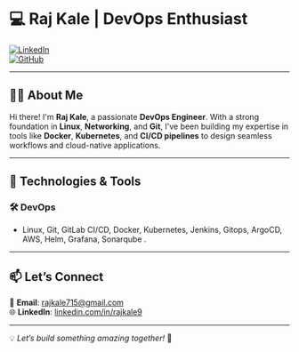 # 💻 Raj Kale | DevOps Enthusiast 

[![LinkedIn](https://img.shields.io/badge/LinkedIn-%230077B5.svg?style=flat&logo=linkedin&logoColor=white)](https://www.linkedin.com/in/rajkale9)  
[![GitHub](https://img.shields.io/badge/GitHub-%23181717.svg?style=flat&logo=github&logoColor=white)](https://github.com/raj-kale)  

---

## 👨‍💻 About Me  

Hi there! I'm **Raj Kale**, a passionate **DevOps Engineer**. With a strong foundation in **Linux**, **Networking**, and **Git**, I've been building my expertise in tools like **Docker**, **Kubernetes**, and **CI/CD pipelines** to design seamless workflows and cloud-native applications.  



  

---

## 🔧 Technologies & Tools  

### 🛠 DevOps  
- Linux, Git, GitLab CI/CD, Docker, Kubernetes, Jenkins, Gitops, ArgoCD, AWS, Helm, Grafana, Sonarqube .  
   


---

## 📫 Let’s Connect  

📧 **Email**: [rajkale715@gmail.com](mailto:rajkale715@gmail.com)  
🌐 **LinkedIn**: [linkedin.com/in/rajkale9](https://www.linkedin.com/in/rajkale9)  

---

💡 *Let’s build something amazing together!* 🚀  
